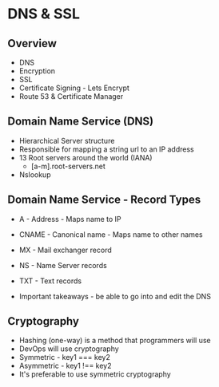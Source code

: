 # DNS & SSL

## Overview
- DNS
- Encryption
- SSL
- Certificate Signing - Lets Encrypt
- Route 53 & Certificate Manager


## Domain Name Service (DNS)
- Hierarchical Server structure
- Responsible for mapping a string url to an IP address
- 13 Root servers around the world (IANA)
  - [a-m].root-servers.net
- Nslookup

## Domain Name Service - Record Types
- A - Address - Maps name to IP
- CNAME - Canonical name - Maps name to other names
- MX - Mail exchanger record
- NS - Name Server records
- TXT - Text records

- Important takeaways - be able to go into and edit the DNS

## Cryptography
- Hashing (one-way) is a method that programmers will use
- DevOps will use cryptography
- Symmetric - key1 === key2
- Asymmetric - key1 !== key2
- It's preferable to use symmetric cryptography
